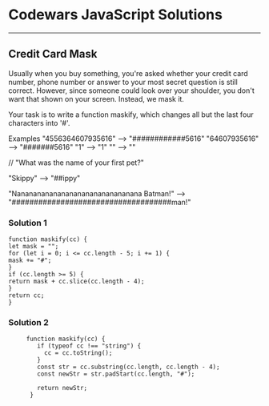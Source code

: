 # Codewars JavaScript Solutions

---

## Credit Card Mask

Usually when you buy something, you're asked whether your credit card number,
phone number or answer to your most secret question is still correct.
However, since someone could look over your shoulder, you don't want that shown on your screen. Instead, we mask it.

Your task is to write a function maskify, which changes all but the last four characters into '#'.

Examples
"4556364607935616" --> "############5616"
"64607935616" --> "#######5616"
"1" --> "1"
"" --> ""

// "What was the name of your first pet?"

"Skippy" --> "##ippy"

"Nananananananananananananananana Batman!"
-->
"####################################man!"

### Solution 1

```
function maskify(cc) {
let mask = "";
for (let i = 0; i <= cc.length - 5; i += 1) {
mask += "#";
}
if (cc.length >= 5) {
return mask + cc.slice(cc.length - 4);
}
return cc;
}
```

### Solution 2

```
     function maskify(cc) {
        if (typeof cc !== "string") {
          cc = cc.toString();
        }
        const str = cc.substring(cc.length, cc.length - 4);
        const newStr = str.padStart(cc.length, "#");

        return newStr;
      }

```
